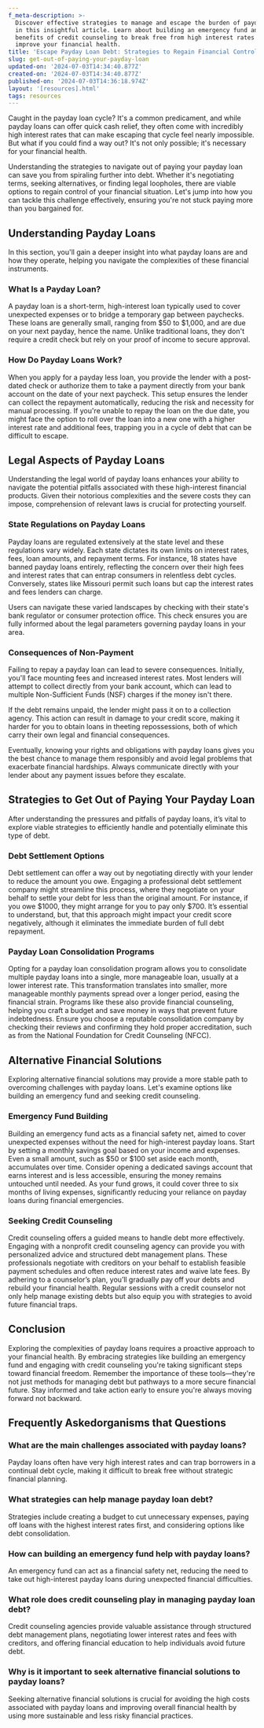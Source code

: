 ```yaml
---
f_meta-description: >-
  Discover effective strategies to manage and escape the burden of payday loans
  in this insightful article. Learn about building an emergency fund and the
  benefits of credit counseling to break free from high interest rates and
  improve your financial health.
title: 'Escape Payday Loan Debt: Strategies to Regain Financial Control'
slug: get-out-of-paying-your-payday-loan
updated-on: '2024-07-03T14:34:40.877Z'
created-on: '2024-07-03T14:34:40.877Z'
published-on: '2024-07-03T14:36:18.974Z'
layout: '[resources].html'
tags: resources
---
```


Caught in the payday loan cycle? It's a common predicament, and while payday loans can offer quick cash relief, they often come with incredibly high interest rates that can make escaping that cycle feel nearly impossible. But what if you could find a way out? It's not only possible; it's necessary for your financial health.

Understanding the strategies to navigate out of paying your payday loan can save you from spiraling further into debt. Whether it's negotiating terms, seeking alternatives, or finding legal loopholes, there are viable options to regain control of your financial situation. Let's jump into how you can tackle this challenge effectively, ensuring you're not stuck paying more than you bargained for.

Understanding Payday Loans
--------------------------

In this section, you'll gain a deeper insight into what payday loans are and how they operate, helping you navigate the complexities of these financial instruments.

### What Is a Payday Loan?

A payday loan is a short-term, high-interest loan typically used to cover unexpected expenses or to bridge a temporary gap between paychecks. These loans are generally small, ranging from $50 to $1,000, and are due on your next payday, hence the name. Unlike traditional loans, they don't require a credit check but rely on your proof of income to secure approval.

### How Do Payday Loans Work?

When you apply for a payday less loan, you provide the lender with a post-dated check or authorize them to take a payment directly from your bank account on the date of your next paycheck. This setup ensures the lender can collect the repayment automatically, reducing the risk and necessity for manual processing. If you're unable to repay the loan on the due date, you might face the option to roll over the loan into a new one with a higher interest rate and additional fees, trapping you in a cycle of debt that can be difficult to escape.

Legal Aspects of Payday Loans
-----------------------------

Understanding the legal world of payday loans enhances your ability to navigate the potential pitfalls associated with these high-interest financial products. Given their notorious complexities and the severe costs they can impose, comprehension of relevant laws is crucial for protecting yourself.

### State Regulations on Payday Loans

Payday loans are regulated extensively at the state level and these regulations vary widely. Each state dictates its own limits on interest rates, fees, loan amounts, and repayment terms. For instance, 18 states have banned payday loans entirely, reflecting the concern over their high fees and interest rates that can entrap consumers in relentless debt cycles. Conversely, states like Missouri permit such loans but cap the interest rates and fees lenders can charge.

Users can navigate these varied landscapes by checking with their state's bank regulator or consumer protection office. This check ensures you are fully informed about the legal parameters governing payday loans in your area.

### Consequences of Non-Payment

Failing to repay a payday loan can lead to severe consequences. Initially, you'll face mounting fees and increased interest rates. Most lenders will attempt to collect directly from your bank account, which can lead to multiple Non-Sufficient Funds (NSF) charges if the money isn't there.

If the debt remains unpaid, the lender might pass it on to a collection agency. This action can result in damage to your credit score, making it harder for you to obtain loans in theeting repossessions, both of which carry their own legal and financial consequences.

Eventually, knowing your rights and obligations with payday loans gives you the best chance to manage them responsibly and avoid legal problems that exacerbate financial hardships. Always communicate directly with your lender about any payment issues before they escalate.

Strategies to Get Out of Paying Your Payday Loan
------------------------------------------------

After understanding the pressures and pitfalls of payday loans, it’s vital to explore viable strategies to efficiently handle and potentially eliminate this type of debt.

### Debt Settlement Options

Debt settlement can offer a way out by negotiating directly with your lender to reduce the amount you owe. Engaging a professional debt settlement company might streamline this process, where they negotiate on your behalf to settle your debt for less than the original amount. For instance, if you owe $1000, they might arrange for you to pay only $700. It’s essential to understand, but, that this approach might impact your credit score negatively, although it eliminates the immediate burden of full debt repayment.

### Payday Loan Consolidation Programs

Opting for a payday loan consolidation program allows you to consolidate multiple payday loans into a single, more manageable loan, usually at a lower interest rate. This transformation translates into smaller, more manageable monthly payments spread over a longer period, easing the financial strain. Programs like these also provide financial counseling, helping you craft a budget and save money in ways that prevent future indebtedness. Ensure you choose a reputable consolidation company by checking their reviews and confirming they hold proper accreditation, such as from the National Foundation for Credit Counseling (NFCC).

Alternative Financial Solutions
-------------------------------

Exploring alternative financial solutions may provide a more stable path to overcoming challenges with payday loans. Let's examine options like building an emergency fund and seeking credit counseling.

### Emergency Fund Building

Building an emergency fund acts as a financial safety net, aimed to cover unexpected expenses without the need for high-interest payday loans. Start by setting a monthly savings goal based on your income and expenses. Even a small amount, such as $50 or $100 set aside each month, accumulates over time. Consider opening a dedicated savings account that earns interest and is less accessible, ensuring the money remains untouched until needed. As your fund grows, it could cover three to six months of living expenses, significantly reducing your reliance on payday loans during financial emergencies.

### Seeking Credit Counseling

Credit counseling offers a guided means to handle debt more effectively. Engaging with a nonprofit credit counseling agency can provide you with personalized advice and structured debt management plans. These professionals negotiate with creditors on your behalf to establish feasible payment schedules and often reduce interest rates and waive late fees. By adhering to a counselor’s plan, you’ll gradually pay off your debts and rebuild your financial health. Regular sessions with a credit counselor not only help manage existing debts but also equip you with strategies to avoid future financial traps.

Conclusion
----------

Exploring the complexities of payday loans requires a proactive approach to your financial health. By embracing strategies like building an emergency fund and engaging with credit counseling you're taking significant steps toward financial freedom. Remember the importance of these tools—they're not just methods for managing debt but pathways to a more secure financial future. Stay informed and take action early to ensure you're always moving forward not backward.

Frequently Askedorganisms that Questions
----------------------------------------

### What are the main challenges associated with payday loans?

Payday loans often have very high interest rates and can trap borrowers in a continual debt cycle, making it difficult to break free without strategic financial planning.

### What strategies can help manage payday loan debt?

Strategies include creating a budget to cut unnecessary expenses, paying off loans with the highest interest rates first, and considering options like debt consolidation.

### How can building an emergency fund help with payday loans?

An emergency fund can act as a financial safety net, reducing the need to take out high-interest payday loans during unexpected financial difficulties.

### What role does credit counseling play in managing payday loan debt?

Credit counseling agencies provide valuable assistance through structured debt management plans, negotiating lower interest rates and fees with creditors, and offering financial education to help individuals avoid future debt.

### Why is it important to seek alternative financial solutions to payday loans?

Seeking alternative financial solutions is crucial for avoiding the high costs associated with payday loans and improving overall financial health by using more sustainable and less risky financial practices.

